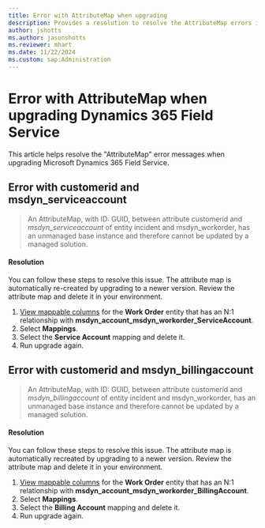 ```yaml
---
title: Error with AttributeMap when upgrading
description: Provides a resolution to resolve the AttributeMap errors in Dynamics 365 Field Service.
author: jshotts
ms.author: jasonshotts
ms.reviewer: mhart
ms.date: 11/22/2024
ms.custom: sap:Administration
---
```

# Error with AttributeMap when upgrading Dynamics 365 Field Service

This article helps resolve the "AttributeMap" error messages when upgrading Microsoft Dynamics 365 Field Service.

## Error with customerid and msdyn_serviceaccount

> An AttributeMap, with ID: GUID, between attribute customerid and *msdyn_serviceaccount* of entity incident and msdyn_workorder, has an unmanaged base instance and therefore cannot be updated by a managed solution.

#### Resolution

You can follow these steps to resolve this issue. The attribute map is automatically re-created by upgrading to a newer version. Review the attribute map and delete it in your environment.

1. [View mappable columns](/power-apps/maker/data-platform/map-entity-fields#view-mappable-columns) for the **Work Order** entity that has an N:1 relationship with **msdyn_account_msdyn_workorder_ServiceAccount**.
1. Select **Mappings**.
1. Select the **Service Account** mapping and delete it.
1. Run upgrade again.

## Error with customerid and msdyn_billingaccount

> An AttributeMap, with ID: GUID, between attribute customerid and *msdyn_billingaccount* of entity incident and msdyn_workorder, has an unmanaged base instance and therefore cannot be updated by a managed solution.

#### Resolution

You can follow these steps to resolve this issue. The attribute map is automatically recreated by upgrading to a newer version. Review the attribute map and delete it in your environment.

1. [View mappable columns](/power-apps/maker/data-platform/map-entity-fields#view-mappable-columns) for the **Work Order** entity that has an N:1 relationship with **msdyn_account_msdyn_workorder_BillingAccount**.
1. Select **Mappings**.
1. Select the **Billing Account** mapping and delete it.
1. Run upgrade again.
